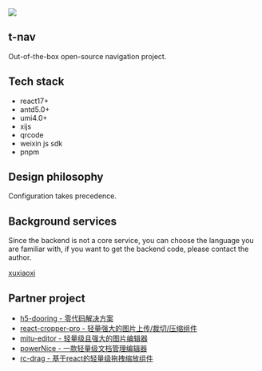 <img src="https://fast.dooring.vip/static/user/7e200e46-4976-44e4-8af9-7082871b6934/91f1b9af9cd1164f5780a6e391330acc.png" />

## t-nav

Out-of-the-box open-source navigation project.

## Tech stack

- react17+
- antd5.0+
- umi4.0+
- xijs
- qrcode
- weixin js sdk
- pnpm

## Design philosophy

Configuration takes precedence.

## Background services

Since the backend is not a core service, you can choose the language you are familiar with, if you want to get the backend code, please contact the author.

[xuxiaoxi](https://github.com/MrXujiang)

## Partner project

* [h5-dooring - 零代码解决方案](https://github.com/MrXujiang/h5-Dooring)
* [ react-cropper-pro - 轻量强大的图片上传/裁切/压缩组件](https://github.com/MrXujiang/react-cropper-pro)
* [mitu-editor - 轻量级且强大的图片编辑器](https://github.com/H5-Dooring/mitu-editor)
* [powerNice - 一款轻量级文档管理编辑器](http://h5.dooring.cn/powernice/views)
* [rc-drag - 基于react的轻量级拖拽缩放组件](https://github.com/MrXujiang/rc-drag)



